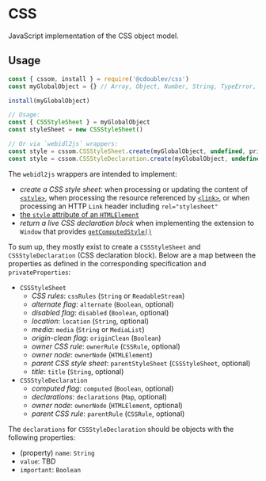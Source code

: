 
# CSS

JavaScript implementation of the CSS object model.

## Usage

```js
const { cssom, install } = require('@cdoublev/css')
const myGlobalObject = {} // Array, Object, Number, String, TypeError, are required

install(myGlobalObject)

// Usage:
const { CSSStyleSheet } = myGlobalObject
const styleSheet = new CSSStyleSheet()

// Or via `webidl2js` wrappers:
const style = cssom.CSSStyleSheet.create(myGlobalObject, undefined, privateProperties)
const style = cssom.CSSStyleDeclaration.create(myGlobalObject, undefined, privateProperties)
```

The `webidl2js` wrappers are intended to implement:

- *create a CSS style sheet*: when processing or updating the content of [`<style>`](https://html.spec.whatwg.org/multipage/semantics.html#the-style-element), when processing the resource referenced by [`<link>`](https://html.spec.whatwg.org/multipage/links.html#link-type-stylesheet), or when processing an HTTP `Link` header including `rel="stylesheet"`
- [the `style` attribute of an `HTMLElement`](https://html.spec.whatwg.org/multipage/dom.html#the-style-attribute)
- *return a live CSS declaration block* when implementing the extension to `Window` that provides [`getComputedStyle()`](https://drafts.csswg.org/cssom/#extensions-to-the-window-interface)

To sum up, they mostly exist to create a `CSSStyleSheet` and `CSSStyleDeclaration` (CSS declaration block). Below are a map between the properties as defined in the corresponding specification and `privateProperties`:

- `CSSStyleSheet`
  - *CSS rules*: `cssRules` (`String` or `ReadableStream`)
  - *alternate flag*: `alternate` (`Boolean`, optional)
  - *disabled flag*: `disabled` (`Boolean`, optional)
  - *location*: `location` (`String`, optional)
  - *media*: `media` (`String` or `MediaList`)
  - *origin-clean flag*: `originClean` (`Boolean`)
  - *owner CSS rule*: `ownerRule` (`CSSRule`, optional)
  - *owner node*: `ownerNode` (`HTMLElement`)
  - *parent CSS style sheet*: `parentStyleSheet` (`CSSStyleSheet`, optional)
  - *title*: `title` (`String`, optional)
- `CSSStyleDeclaration`
  - *computed flag*: `computed` (`Boolean`, optional)
  - *declarations*: `declarations` (`Map`, optional)
  - *owner node*: `ownerNode` (`HTMLElement`, optional)
  - *parent CSS rule*: `parentRule` (`CSSRule`, optional)

The `declarations` for `CSSStyleDeclaration` should be objects with the following properties:
  - (property) `name`: `String`
  - `value`: TBD
  - `important`: `Boolean`
